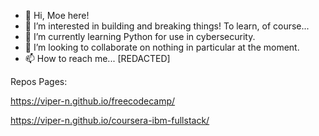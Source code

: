 - 👋 Hi, Moe here!
- 👀 I’m interested in building and breaking things! To learn, of course...
- 🌱 I’m currently learning Python for use in cybersecurity.
- 💞️ I’m looking to collaborate on nothing in particular at the moment.
- 📫 How to reach me... [REDACTED]

Repos Pages:

https://viper-n.github.io/freecodecamp/

https://viper-n.github.io/coursera-ibm-fullstack/
